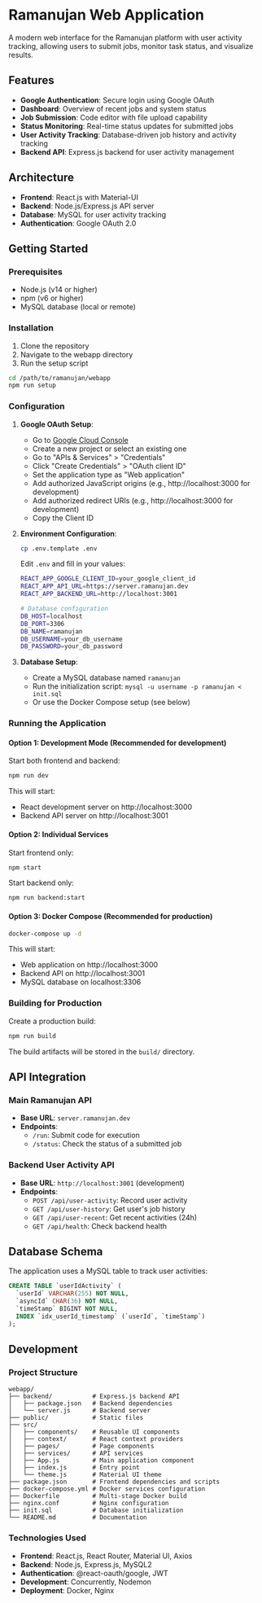# Ramanujan Web Application

A modern web interface for the Ramanujan platform with user activity tracking, allowing users to submit jobs, monitor task status, and visualize results.

## Features

- **Google Authentication**: Secure login using Google OAuth
- **Dashboard**: Overview of recent jobs and system status
- **Job Submission**: Code editor with file upload capability
- **Status Monitoring**: Real-time status updates for submitted jobs
- **User Activity Tracking**: Database-driven job history and activity tracking
- **Backend API**: Express.js backend for user activity management

## Architecture

- **Frontend**: React.js with Material-UI
- **Backend**: Node.js/Express.js API server
- **Database**: MySQL for user activity tracking
- **Authentication**: Google OAuth 2.0

## Getting Started

### Prerequisites

- Node.js (v14 or higher)
- npm (v6 or higher)
- MySQL database (local or remote)

### Installation

1. Clone the repository
2. Navigate to the webapp directory
3. Run the setup script

```bash
cd /path/to/ramanujan/webapp
npm run setup
```

### Configuration

1. **Google OAuth Setup**:
   - Go to [Google Cloud Console](https://console.cloud.google.com/)
   - Create a new project or select an existing one
   - Go to "APIs & Services" > "Credentials"
   - Click "Create Credentials" > "OAuth client ID"
   - Set the application type as "Web application"
   - Add authorized JavaScript origins (e.g., http://localhost:3000 for development)
   - Add authorized redirect URIs (e.g., http://localhost:3000 for development)
   - Copy the Client ID

2. **Environment Configuration**:
   ```bash
   cp .env.template .env
   ```
   
   Edit `.env` and fill in your values:
   ```bash
   REACT_APP_GOOGLE_CLIENT_ID=your_google_client_id
   REACT_APP_API_URL=https://server.ramanujan.dev
   REACT_APP_BACKEND_URL=http://localhost:3001
   
   # Database configuration
   DB_HOST=localhost
   DB_PORT=3306
   DB_NAME=ramanujan
   DB_USERNAME=your_db_username
   DB_PASSWORD=your_db_password
   ```

3. **Database Setup**:
   - Create a MySQL database named `ramanujan`
   - Run the initialization script: `mysql -u username -p ramanujan < init.sql`
   - Or use the Docker Compose setup (see below)

### Running the Application

#### Option 1: Development Mode (Recommended for development)

Start both frontend and backend:
```bash
npm run dev
```

This will start:
- React development server on http://localhost:3000
- Backend API server on http://localhost:3001

#### Option 2: Individual Services

Start frontend only:
```bash
npm start
```

Start backend only:
```bash
npm run backend:start
```

#### Option 3: Docker Compose (Recommended for production)

```bash
docker-compose up -d
```

This will start:
- Web application on http://localhost:3000
- Backend API on http://localhost:3001
- MySQL database on localhost:3306

### Building for Production

Create a production build:

```bash
npm run build
```

The build artifacts will be stored in the `build/` directory.

## API Integration

### Main Ramanujan API
- **Base URL**: `server.ramanujan.dev`
- **Endpoints**:
  - `/run`: Submit code for execution
  - `/status`: Check the status of a submitted job

### Backend User Activity API
- **Base URL**: `http://localhost:3001` (development)
- **Endpoints**:
  - `POST /api/user-activity`: Record user activity
  - `GET /api/user-history`: Get user's job history
  - `GET /api/user-recent`: Get recent activities (24h)
  - `GET /api/health`: Check backend health

## Database Schema

The application uses a MySQL table to track user activities:

```sql
CREATE TABLE `userIdActivity` (
  `userId` VARCHAR(255) NOT NULL,
  `asyncId` CHAR(36) NOT NULL,
  `timeStamp` BIGINT NOT NULL,
  INDEX `idx_userId_timestamp` (`userId`, `timeStamp`)
);
```

## Development

### Project Structure

```
webapp/
├── backend/           # Express.js backend API
│   ├── package.json   # Backend dependencies
│   └── server.js      # Backend server
├── public/            # Static files
├── src/
│   ├── components/    # Reusable UI components
│   ├── context/       # React context providers
│   ├── pages/         # Page components
│   ├── services/      # API services
│   ├── App.js         # Main application component
│   ├── index.js       # Entry point
│   └── theme.js       # Material UI theme
├── package.json       # Frontend dependencies and scripts
├── docker-compose.yml # Docker services configuration
├── Dockerfile         # Multi-stage Docker build
├── nginx.conf         # Nginx configuration
├── init.sql           # Database initialization
└── README.md          # Documentation
```

### Technologies Used

- **Frontend**: React.js, React Router, Material UI, Axios
- **Backend**: Node.js, Express.js, MySQL2
- **Authentication**: @react-oauth/google, JWT
- **Development**: Concurrently, Nodemon
- **Deployment**: Docker, Nginx
